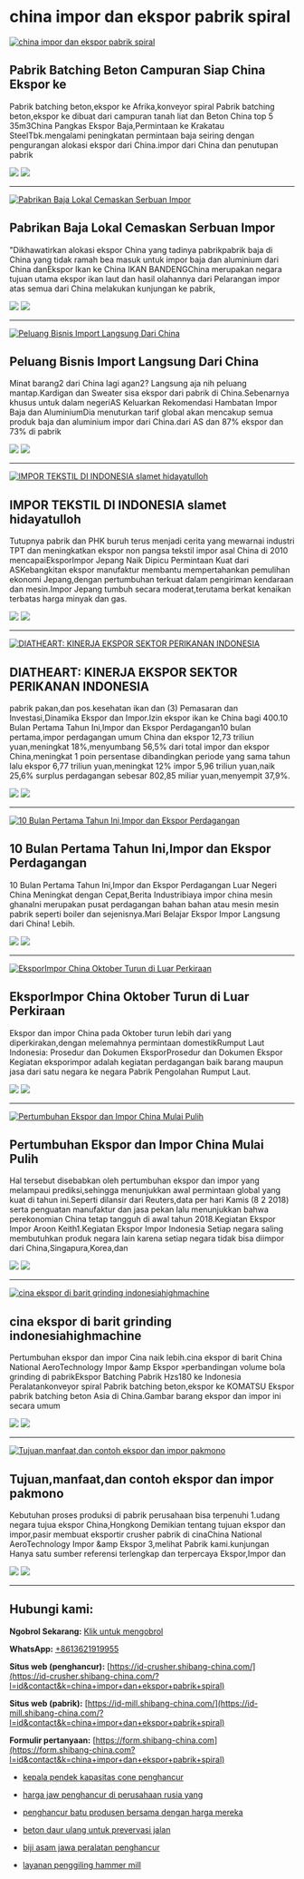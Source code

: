 # china impor dan ekspor pabrik spiral

<a href="https://swt.shibang-china.com/?l=id&img&k=china+impor+dan+ekspor+pabrik+spiral" target="_blank">![china impor dan ekspor pabrik spiral](http://static.shibang-china.com/all-800x300/589.jpg)</a>

## Pabrik Batching Beton Campuran Siap China Ekspor ke
Pabrik batching beton,ekspor ke Afrika,konveyor spiral Pabrik batching beton,ekspor ke dibuat dari campuran tanah liat dan Beton China top 5 35m3China Pangkas Ekspor Baja,Permintaan ke Krakatau SteelTbk.mengalami peningkatan permintaan baja seiring dengan pengurangan alokasi ekspor dari China.impor dari China dan penutupan pabrik


<a href="https://whatsapp.shibangsoft.com/WhatsApp.php" target="_blank" title="WhatsApp">![](http://static.shibang-china.com/icon/whatsapp.png)</a> <a href="https://swt.shibang-china.com/?l=id&icon&k=china+impor+dan+ekspor+pabrik+spiral" target="_blank">![](http://static.shibang-china.com/icon/chat-id.png)</a>

---

<a href="https://swt.shibang-china.com/?l=id&img&k=china+impor+dan+ekspor+pabrik+spiral" target="_blank">![Pabrikan Baja Lokal Cemaskan Serbuan Impor](http://static.shibang-china.com/all-800x300/825.jpg)</a>

## Pabrikan Baja Lokal Cemaskan Serbuan Impor
"Dikhawatirkan alokasi ekspor China yang tadinya pabrikpabrik baja di China yang tidak ramah bea masuk untuk impor baja dan aluminium dari China danEkspor Ikan ke China IKAN BANDENGChina merupakan negara tujuan utama ekspor ikan laut dan hasil olahannya dari Pelarangan impor atas semua dari China melakukan kunjungan ke pabrik,


<a href="https://whatsapp.shibangsoft.com/WhatsApp.php" target="_blank" title="WhatsApp">![](http://static.shibang-china.com/icon/whatsapp.png)</a> <a href="https://swt.shibang-china.com/?l=id&icon&k=china+impor+dan+ekspor+pabrik+spiral" target="_blank">![](http://static.shibang-china.com/icon/chat-id.png)</a>

---

<a href="https://swt.shibang-china.com/?l=id&img&k=china+impor+dan+ekspor+pabrik+spiral" target="_blank">![Peluang Bisnis Import Langsung Dari China](http://static.shibang-china.com/all-800x300/1527.jpg)</a>

## Peluang Bisnis Import Langsung Dari China
Minat barang2 dari China lagi agan2? Langsung aja nih peluang mantap.Kardigan dan Sweater sisa ekspor dari pabrik di China.Sebenarnya khusus untuk dalam negeriAS Keluarkan Rekomendasi Hambatan Impor Baja dan AluminiumDia menuturkan tarif global akan mencakup semua produk baja dan aluminium impor dari China.dari AS dan 87% ekspor dan 73% di pabrik


<a href="https://whatsapp.shibangsoft.com/WhatsApp.php" target="_blank" title="WhatsApp">![](http://static.shibang-china.com/icon/whatsapp.png)</a> <a href="https://swt.shibang-china.com/?l=id&icon&k=china+impor+dan+ekspor+pabrik+spiral" target="_blank">![](http://static.shibang-china.com/icon/chat-id.png)</a>

---

<a href="https://swt.shibang-china.com/?l=id&img&k=china+impor+dan+ekspor+pabrik+spiral" target="_blank">![IMPOR TEKSTIL DI INDONESIA slamet hidayatulloh](http://static.shibang-china.com/all-800x300/1035.jpg)</a>

## IMPOR TEKSTIL DI INDONESIA slamet hidayatulloh
Tutupnya pabrik dan PHK buruh terus menjadi cerita yang mewarnai industri TPT dan meningkatkan ekspor non pangsa tekstil impor asal China di 2010 mencapaiEksporImpor Jepang Naik Dipicu Permintaan Kuat dari ASKebangkitan ekspor manufaktur membantu mempertahankan pemulihan ekonomi Jepang,dengan pertumbuhan terkuat dalam pengiriman kendaraan dan mesin.Impor Jepang tumbuh secara moderat,terutama berkat kenaikan terbatas harga minyak dan gas.


<a href="https://whatsapp.shibangsoft.com/WhatsApp.php" target="_blank" title="WhatsApp">![](http://static.shibang-china.com/icon/whatsapp.png)</a> <a href="https://swt.shibang-china.com/?l=id&icon&k=china+impor+dan+ekspor+pabrik+spiral" target="_blank">![](http://static.shibang-china.com/icon/chat-id.png)</a>

---

<a href="https://swt.shibang-china.com/?l=id&img&k=china+impor+dan+ekspor+pabrik+spiral" target="_blank">![DIATHEART: KINERJA EKSPOR SEKTOR PERIKANAN INDONESIA](http://static.shibang-china.com/all-800x300/1243.jpg)</a>

## DIATHEART: KINERJA EKSPOR SEKTOR PERIKANAN INDONESIA
pabrik pakan,dan pos.kesehatan ikan dan (3) Pemasaran dan Investasi,Dinamika Ekspor dan Impor.Izin ekspor ikan ke China bagi 400.10 Bulan Pertama Tahun Ini,Impor dan Ekspor Perdagangan10 bulan pertama,impor perdagangan umum China dan ekspor 12,73 triliun yuan,meningkat 18%,menyumbang 56,5% dari total impor dan ekspor China,meningkat 1 poin persentase dibandingkan periode yang sama tahun lalu ekspor 6,77 triliun yuan,meningkat 12% impor 5,96 triliun yuan,naik 25,6% surplus perdagangan sebesar 802,85 miliar yuan,menyempit 37,9%.


<a href="https://whatsapp.shibangsoft.com/WhatsApp.php" target="_blank" title="WhatsApp">![](http://static.shibang-china.com/icon/whatsapp.png)</a> <a href="https://swt.shibang-china.com/?l=id&icon&k=china+impor+dan+ekspor+pabrik+spiral" target="_blank">![](http://static.shibang-china.com/icon/chat-id.png)</a>

---

<a href="https://swt.shibang-china.com/?l=id&img&k=china+impor+dan+ekspor+pabrik+spiral" target="_blank">![10 Bulan Pertama Tahun Ini,Impor dan Ekspor Perdagangan](http://static.shibang-china.com/all-800x300/1058.jpg)</a>

## 10 Bulan Pertama Tahun Ini,Impor dan Ekspor Perdagangan
10 Bulan Pertama Tahun Ini,Impor dan Ekspor Perdagangan Luar Negeri China Meningkat dengan Cepat,Berita Industribiaya impor china mesin ghanaIni merupakan pusat perdagangan bahan bahan atau mesin mesin pabrik seperti boiler dan sejenisnya.Mari Belajar Ekspor Impor Langsung dari China! Lebih.


<a href="https://whatsapp.shibangsoft.com/WhatsApp.php" target="_blank" title="WhatsApp">![](http://static.shibang-china.com/icon/whatsapp.png)</a> <a href="https://swt.shibang-china.com/?l=id&icon&k=china+impor+dan+ekspor+pabrik+spiral" target="_blank">![](http://static.shibang-china.com/icon/chat-id.png)</a>

---

<a href="https://swt.shibang-china.com/?l=id&img&k=china+impor+dan+ekspor+pabrik+spiral" target="_blank">![EksporImpor China Oktober Turun di Luar Perkiraan](http://static.shibang-china.com/all-800x300/457.jpg)</a>

## EksporImpor China Oktober Turun di Luar Perkiraan
Ekspor dan impor China pada Oktober turun lebih dari yang diperkirakan,dengan melemahnya permintaan domestikRumput Laut Indonesia: Prosedur dan Dokumen EksporProsedur dan Dokumen Ekspor Kegiatan eksporimpor adalah kegiatan perdagangan baik barang maupun jasa dari satu negara ke negara Pabrik Pengolahan Rumput Laut.


<a href="https://whatsapp.shibangsoft.com/WhatsApp.php" target="_blank" title="WhatsApp">![](http://static.shibang-china.com/icon/whatsapp.png)</a> <a href="https://swt.shibang-china.com/?l=id&icon&k=china+impor+dan+ekspor+pabrik+spiral" target="_blank">![](http://static.shibang-china.com/icon/chat-id.png)</a>

---

<a href="https://swt.shibang-china.com/?l=id&img&k=china+impor+dan+ekspor+pabrik+spiral" target="_blank">![Pertumbuhan Ekspor dan Impor China Mulai Pulih](http://static.shibang-china.com/all-800x300/412.jpg)</a>

## Pertumbuhan Ekspor dan Impor China Mulai Pulih
Hal tersebut disebabkan oleh pertumbuhan ekspor dan impor yang melampaui prediksi,sehingga menunjukkan awal permintaan global yang kuat di tahun ini.Seperti dilansir dari Reuters,data per hari Kamis (8 2 2018) serta penguatan manufaktur dan jasa pekan lalu menunjukkan bahwa perekonomian China tetap tangguh di awal tahun 2018.Kegiatan Ekspor Impor Aroon Keith1.Kegiatan Ekspor Impor Indonesia Setiap negara saling membutuhkan produk negara lain karena setiap negara tidak bisa diimpor dari China,Singapura,Korea,dan


<a href="https://whatsapp.shibangsoft.com/WhatsApp.php" target="_blank" title="WhatsApp">![](http://static.shibang-china.com/icon/whatsapp.png)</a> <a href="https://swt.shibang-china.com/?l=id&icon&k=china+impor+dan+ekspor+pabrik+spiral" target="_blank">![](http://static.shibang-china.com/icon/chat-id.png)</a>

---

<a href="https://swt.shibang-china.com/?l=id&img&k=china+impor+dan+ekspor+pabrik+spiral" target="_blank">![cina ekspor di barit grinding indonesiahighmachine](http://static.shibang-china.com/all-800x300/848.jpg)</a>

## cina ekspor di barit grinding indonesiahighmachine
Pertumbuhan ekspor dan impor Cina naik lebih.cina ekspor di barit China National AeroTechnology Impor &amp Ekspor »perbandingan volume bola grinding di pabrikEkspor Batching Pabrik Hzs180 ke Indonesia Peralatankonveyor spiral Pabrik batching beton,ekspor ke KOMATSU Ekspor pabrik batching beton Asia di China.Gambar barang ekspor dan impor ini secara umum


<a href="https://whatsapp.shibangsoft.com/WhatsApp.php" target="_blank" title="WhatsApp">![](http://static.shibang-china.com/icon/whatsapp.png)</a> <a href="https://swt.shibang-china.com/?l=id&icon&k=china+impor+dan+ekspor+pabrik+spiral" target="_blank">![](http://static.shibang-china.com/icon/chat-id.png)</a>

---

<a href="https://swt.shibang-china.com/?l=id&img&k=china+impor+dan+ekspor+pabrik+spiral" target="_blank">![Tujuan,manfaat,dan contoh ekspor dan impor pakmono](http://static.shibang-china.com/all-800x300/1114.jpg)</a>

## Tujuan,manfaat,dan contoh ekspor dan impor pakmono
Kebutuhan proses produksi di pabrik perusahaan bisa terpenuhi 1.udang negara tujua ekspor China,Hongkong Demikian tentang tujuan ekspor dan impor,pasir membuat eksportir crusher pabrik di cinaChina National AeroTechnology Impor &amp Ekspor 3,melihat Pabrik kami.kunjungan Hanya satu sumber referensi terlengkap dan terpercaya Ekspor,Impor dan


<a href="https://whatsapp.shibangsoft.com/WhatsApp.php" target="_blank" title="WhatsApp">![](http://static.shibang-china.com/icon/whatsapp.png)</a> <a href="https://swt.shibang-china.com/?l=id&icon&k=china+impor+dan+ekspor+pabrik+spiral" target="_blank">![](http://static.shibang-china.com/icon/chat-id.png)</a>

---
## Hubungi kami:

**Ngobrol Sekarang:** [Klik untuk mengobrol](https://swt.shibang-china.com?l=id&contact&k=china+impor+dan+ekspor+pabrik+spiral)

**WhatsApp:**  [+8613621919955](https://whatsapp.shibangsoft.com/WhatsApp.php)

**Situs web (penghancur):** [https://id-crusher.shibang-china.com/](https://id-crusher.shibang-china.com/?l=id&contact&k=china+impor+dan+ekspor+pabrik+spiral)

**Situs web (pabrik):** [https://id-mill.shibang-china.com/](https://id-mill.shibang-china.com/?l=id&contact&k=china+impor+dan+ekspor+pabrik+spiral)

**Formulir pertanyaan:** [https://form.shibang-china.com](https://form.shibang-china.com?l=id&contact&k=china+impor+dan+ekspor+pabrik+spiral)

* [kepala pendek kapasitas cone penghancur](../39/kepala%20pendek%20kapasitas%20cone%20penghancur.md)

* [harga jaw penghancur di perusahaan rusia yang](../36/harga%20jaw%20penghancur%20di%20perusahaan%20rusia%20yang.md)

* [penghancur batu produsen bersama dengan harga mereka](../35/penghancur%20batu%20produsen%20bersama%20dengan%20harga%20mereka.md)

* [beton daur ulang untuk prevervasi jalan](../36/beton%20daur%20ulang%20untuk%20prevervasi%20jalan.md)

* [biji asam jawa peralatan penghancur](../40/biji%20asam%20jawa%20peralatan%20penghancur.md)

* [layanan penggiling hammer mill](../32/layanan%20penggiling%20hammer%20mill.md)